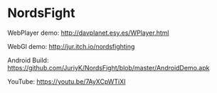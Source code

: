 # NordsFight
WebPlayer demo: http://davplanet.esy.es/WPlayer.html

WebGl demo: http://jur.itch.io/nordsfighting

Android Build: https://github.com/JuriyK/NordsFight/blob/master/AndroidDemo.apk

YouTube: https://youtu.be/7AyXCpWTiXI
